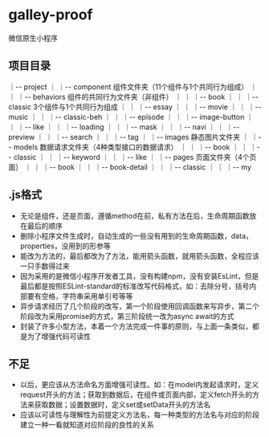 # galley-proof
微信原生小程序

## 项目目录
｜-- project
｜      ｜-- component 组件文件夹（11个组件与1个共同行为组成）
｜      ｜     ｜-- behaviors 组件的共同行为文件夹（非组件）
｜      ｜     ｜-- book
｜      ｜     ｜-- classic 3个组件与1个共同行为组成
｜      ｜           ｜-- essay
｜      ｜           ｜-- movie
｜      ｜           ｜-- music
｜      ｜           ｜-- classic-beh
｜      ｜     ｜-- episode
｜      ｜     ｜-- image-button
｜      ｜     ｜-- like
｜      ｜     ｜-- loading
｜      ｜     ｜-- mask
｜      ｜     ｜-- navi
｜      ｜     ｜-- preview
｜      ｜     ｜-- search
｜      ｜     ｜-- tag
｜      ｜-- images 静态图片文件夹
｜      ｜-- models 数据请求文件夹（4种类型接口的数据请求）
｜      ｜     ｜-- book
｜      ｜     ｜-- classic
｜      ｜     ｜-- keyword
｜      ｜     ｜-- like
｜      ｜-- pages 页面文件夹（4个页面）
｜      ｜     ｜-- book
｜      ｜     ｜-- book-detail
｜      ｜     ｜-- classic
｜      ｜     ｜-- my


## .js格式
* 无论是组件，还是页面，遵循method在前，私有方法在后，生命周期函数放在最后的顺序
* 删除小程序文件生成时，自动生成的一些没有用到的生命周期函数，data，properties，没用到的形参等
* 能改为方法的，最后都改为了方法，能用箭头函数，就用箭头函数，全程应该一只手数得过来
* 因为采用的是微信小程序开发者工具，没有构建npm，没有安装EsLint，但是最后都是按照ESLint-standard的标准改写代码格式，如：去除分号，括号内部要有空格，字符串采用单引号等等
* 异步请求经历了几个阶段的改写，第一个阶段使用回调函数来写异步，第二个阶段改为采用promise的方式，第三阶段统一改为async await的方式
* 封装了许多小型方法，本着一个方法完成一件事的原则，与上面一条类似，都是为了增强代码可读性

## 不足
* 以后，更应该从方法命名方面增强可读性。如：在model内发起请求时，定义request开头的方法；获取到数据后，在组件或页面内部，定义fetch开头的方法来获取数据；设置数据时，定义set或setData开头的方法名
* 应该以可读性与理解性为前提定义方法名，每一种类型的方法名与对应的阶段建立一种一看就知道对应阶段的良性的关系


